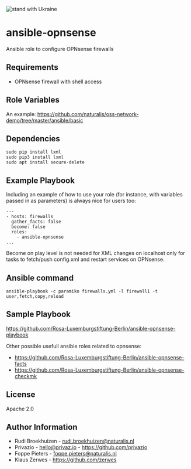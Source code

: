 ![stand with Ukraine](https://badgen.net/badge/stand%20with/UKRAINE/?color=0057B8&labelColor=FFD700)

ansible-opnsense
=========

Ansible role to configure OPNsense firewalls

Requirements
------------

* OPNsense firewall with shell access

Role Variables
--------------

An example: https://github.com/naturalis/oss-network-demo/tree/master/ansible/basic

Dependencies
------------

    sudo pip install lxml
    sudo pip3 install lxml
    sudo apt install secure-delete
    
Example Playbook
----------------

Including an example of how to use your role (for instance, with variables passed in as parameters) is always nice for users too:

    ---
    - hosts: firewalls
      gather_facts: false
      become: false
      roles:
        - ansible-opnsense
    ...

Become on play level is not needed for XML changes on localhost only for tasks to fetch/push config.xml and restart services on OPNsense.

Ansible command
---------------
    ansible-playbook -c paramiko firewalls.yml -l firewall1 -t user,fetch,copy,reload


Sample Playbook
---------------

https://github.com/Rosa-Luxemburgstiftung-Berlin/ansible-opnsense-playbook

Other possible usefull ansible roles related to opnsense:

  * https://github.com/Rosa-Luxemburgstiftung-Berlin/ansible-opnsense-facts
  * https://github.com/Rosa-Luxemburgstiftung-Berlin/ansible-opnsense-checkmk


License
-------

Apache 2.0

Author Information
------------------

- Rudi Broekhuizen - rudi.broekhuizen@naturalis.nl
- Privazio - hello@privaz.io - https://github.com/privazio
- Foppe Pieters - foppe.pieters@naturalis.nl
- Klaus Zerwes - https://github.com/zerwes

